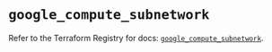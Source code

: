 # `google_compute_subnetwork`

Refer to the Terraform Registry for docs: [`google_compute_subnetwork`](https://registry.terraform.io/providers/hashicorp/google/6.5.0/docs/resources/compute_subnetwork).
